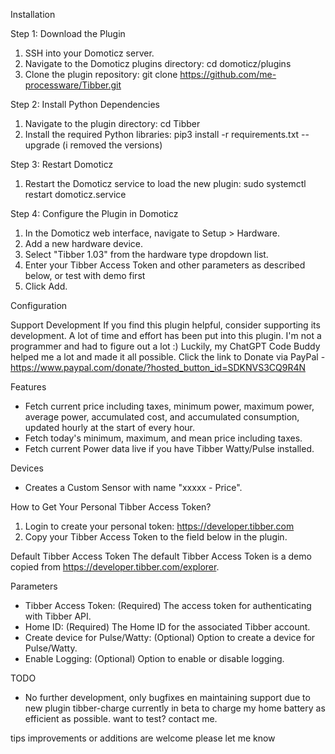 Installation

Step 1: Download the Plugin
1. SSH into your Domoticz server.
2. Navigate to the Domoticz plugins directory:
   cd domoticz/plugins
3. Clone the plugin repository:
   git clone https://github.com/me-processware/Tibber.git
   
Step 2: Install Python Dependencies
1. Navigate to the plugin directory:
   cd Tibber
2. Install the required Python libraries:
   pip3 install -r requirements.txt --upgrade (i removed the versions)

Step 3: Restart Domoticz
1. Restart the Domoticz service to load the new plugin:
   sudo systemctl restart domoticz.service

Step 4: Configure the Plugin in Domoticz
1. In the Domoticz web interface, navigate to Setup > Hardware.
2. Add a new hardware device.
3. Select "Tibber 1.03" from the hardware type dropdown list.
4. Enter your Tibber Access Token and other parameters as described below, or test with demo first
5. Click Add.

Configuration

Support Development
If you find this plugin helpful, consider supporting its development. A lot of time and effort has been put into this plugin. I'm not a programmer and had to figure out a lot :) Luckily, my ChatGPT Code Buddy helped me a lot and made it all possible.
Click the link to Donate via PayPal - https://www.paypal.com/donate/?hosted_button_id=SDKNVS3CQ9R4N

Features

- Fetch current price including taxes, minimum power, maximum power, average power, accumulated cost, and accumulated consumption, updated hourly at the start of every hour.
- Fetch today's minimum, maximum, and mean price including taxes.
- Fetch current Power data live if you have Tibber Watty/Pulse installed.

Devices

- Creates a Custom Sensor with name "xxxxx - Price".

How to Get Your Personal Tibber Access Token?

1. Login to create your personal token: https://developer.tibber.com
2. Copy your Tibber Access Token to the field below in the plugin.

Default Tibber Access Token
The default Tibber Access Token is a demo copied from https://developer.tibber.com/explorer.

Parameters

- Tibber Access Token: (Required) The access token for authenticating with Tibber API.
- Home ID: (Required) The Home ID for the associated Tibber account.
- Create device for Pulse/Watty: (Optional) Option to create a device for Pulse/Watty.
- Enable Logging: (Optional) Option to enable or disable logging.

TODO

- No further development, only bugfixes en maintaining support due to new plugin tibber-charge currently in beta to charge my home battery as efficient as possible. want to test? contact me.

tips improvements or additions are welcome please let me know
